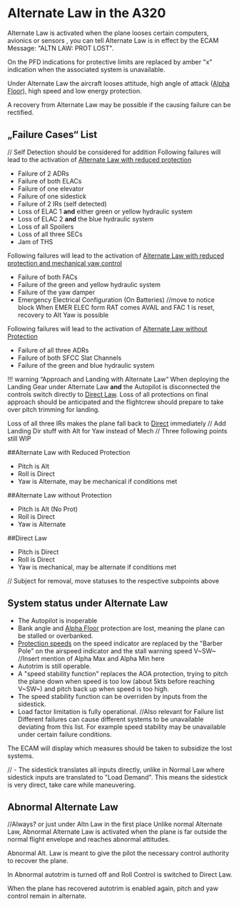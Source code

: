 # Alternate Law in the A320

Alternate Law is activated when the plane looses certain computers, avionics or sensors , you can tell Alternate Law is in effect by the ECAM Message: "ALTN LAW: PROT LOST".

On the PFD indications for protective limits are replaced by amber "x" indication when the associated system is unavailable.


Under Alternate Law the aircraft looses attitude, high angle of attack ([Alpha Floor](afloor.md)), high speed and low energy protection.

A recovery from Alternate Law may be possible if the causing failure can be rectified.

## „Failure Cases“ List
// Self Detection should be considered for addition
Following failures will lead to the activation of [Alternate Law with reduced protection](#Alternate-Law-with-Reduced-Protection)

- Failure of 2 ADRs
- Failure of both ELACs
- Failure of one elevator
- Failure of one sidestick
- Failure of 2 IRs (self detected)
- Loss of ELAC 1 **and** either green or yellow hydraulic system 
- Loss of ELAC 2 **and** the blue hydraulic system
- Loss of all Spoilers
- Loss of all three SECs
- Jam of THS

Following failures will lead to the activation of [Alternate Law with reduced protection and mechanical yaw control](#Alternate-Law-with-Reduced-Protection)

- Failure of both FACs
- Failure of the green and yellow hydraulic system
- Failure of the yaw damper
- Emergency Electrical Configuration (On Batteries)
//move to notice block
When EMER ELEC form RAT comes AVAIL and FAC 1 is reset, recovery to Alt Yaw is possible

Following failures will lead to the activation of [Alternate Law without Protection](#Alternate-Law-without-Protection)

- Failure of all three ADRs
- Failure of both SFCC Slat Channels 
- Failure of the green and blue hydraulic system

!!! warning “Approach and Landing with Alternate Law“
    When deploying the Landing Gear under Alternate Law **and** the Autopilot is disconnected
    the controls switch directly to [Direct Law](#Direct-Law).
    Loss of all protections on final approach should be anticipated and the flightcrew should prepare to take over pitch trimming for landing.  

Loss of all three IRs makes the plane fall back to [Direct](#Direct-Law) immediately
// Add Landing Dir stuff with Alt for Yaw instead of Mech
// Three following points still WIP

##Alternate Law with Reduced Protection

- Pitch is Alt
- Roll is Direct
- Yaw is Alternate, may be mechanical if conditions met

##Alternate Law without Protection

- Pitch is Alt (No Prot)
- Roll is Direct
- Yaw is Alternate

##Direct Law

- Pitch is Direct
- Roll is Direct
- Yaw is mechanical, may be alternate if conditions met

// Subject for removal, move statuses to the respective subpoints above
## System status under Alternate Law
- The Autopilot is inoperable
- Bank angle and [Alpha Floor](afloor.md) protection are lost, meaning the plane can be stalled or overbanked. 
- [Protection speeds](https://docs.flybywiresim.com/pilots-corner/advanced-guides/protections/overview/#high-speed-protection) on the speed indicator are replaced by the "Barber Pole" on the airspeed indicator and the stall warning speed V~SW~
//Insert mention of Alpha Max and Alpha Min here 
- Autotrim is still operable.
- A "speed stability function" replaces the AOA protection, trying to pitch the plane down when speed is too low (about 5kts before reaching V~SW~) and pitch back up when speed is too high.
- The speed stability function can be overriden by inputs from the sidestick.
- Load factor limitation is fully operational.
//Also relevant for Failure list
Different failures can cause different systems to be unavailable deviating from this list. For example speed stability may be unavailable under certain failure conditions.

The ECAM will display which measures should be taken to subsidize the lost systems.


// - The sidestick translates all inputs directly, unlike in Normal Law where sidestick inputs are translated to "Load Demand". This means the sidestick is very direct, take care while maneuvering.


## Abnormal Alternate Law
//Always? or just under Altn Law in the first place
Unlike normal Alternate Law, Abnormal Alternate Law is activated when the plane is far outside the normal flight envelope and reaches abnormal attitudes.

Abnormal Alt. Law is meant to give the pilot the necessary control authority to recover the plane.

In Abnormal autotrim is turned off and Roll Control is switched to Direct Law.

When the plane has recovered autotrim is enabled again, pitch and yaw control remain in alternate.